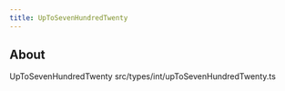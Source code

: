```yaml
---
title: UpToSevenHundredTwenty
---
```


## About

UpToSevenHundredTwenty src/types/int/upToSevenHundredTwenty.ts

